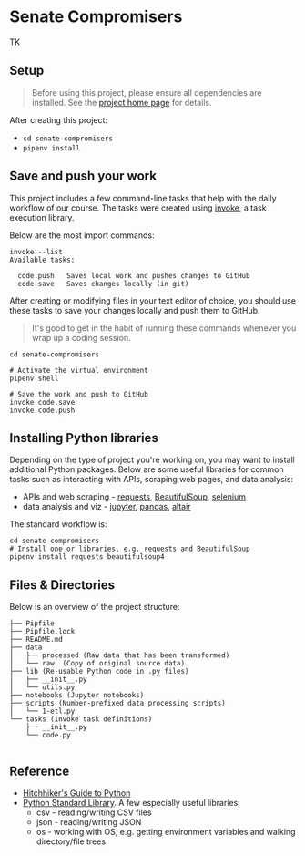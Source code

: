 # Senate Compromisers 

TK

## Setup

> Before using this project, please ensure all dependencies are installed. See the [project home page][] for details.

[project home page]: https://github.com/stanfordjournalism/cookiecutter-stanford-progj#requirements--setup

After creating this project:

* `cd senate-compromisers`
* `pipenv install`

## Save and push your work

This project includes a few command-line tasks that help
with the daily workflow of our course. The tasks were created using [invoke][], a task execution library.

Below are the most import commands:

```
invoke --list
Available tasks:

  code.push   Saves local work and pushes changes to GitHub
  code.save   Saves changes locally (in git)
```

After creating or modifying files in your text editor of choice,
you should use these tasks to save your changes locally and push them to GitHub.

> It's good to get in the habit of running these commands whenever you wrap up a coding session.

```
cd senate-compromisers

# Activate the virtual environment
pipenv shell

# Save the work and push to GitHub
invoke code.save
invoke code.push
```

## Installing Python libraries

Depending on the type of project you're working on,
you may want to install additional Python packages.
Below are some useful libraries for common tasks
such as interacting with APIs, scraping web pages,
and data analysis:

* APIs and web scraping - [requests][], [BeautifulSoup][], [selenium][]
* data analysis and viz - [jupyter][], [pandas][], [altair][]

The standard workflow is:

```
cd senate-compromisers
# Install one or libraries, e.g. requests and BeautifulSoup
pipenv install requests beautifulsoup4
```

## Files & Directories

Below is an overview of the project structure:

```   
├── Pipfile
├── Pipfile.lock
├── README.md
├── data
│   ├── processed (Raw data that has been transformed)
│   └── raw  (Copy of original source data)
├── lib (Re-usable Python code in .py files)
│   ├── __init__.py
│   └── utils.py
├── notebooks (Jupyter notebooks)
├── scripts (Number-prefixed data processing scripts)
│   └── 1-etl.py
└── tasks (invoke task definitions)
    ├── __init__.py
    └── code.py
        
```

## Reference

* [Hitchhiker's Guide to Python](https://docs.python-guide.org/)
* [Python Standard Library](https://docs.python.org/3.7/library/index.html). A few especially useful libraries:
  * csv - reading/writing CSV files
  * json - reading/writing JSON
  * os - working with OS, e.g. getting environment variables and walking directory/file trees


[BeautifulSoup]: https://www.crummy.com/software/BeautifulSoup/bs4/doc/
[invoke]: https://www.pyinvoke.org/
[jupyter]: https://jupyter.org/
[altair]: https://altair-viz.github.io/
[pandas]: https://pandas.pydata.org/pandas-docs/stable/
[pipenv]: https://pipenv.readthedocs.io/en/latest/
[requests]: https://2.python-requests.org/en/master/
[selenium]: https://selenium-python.readthedocs.io/
